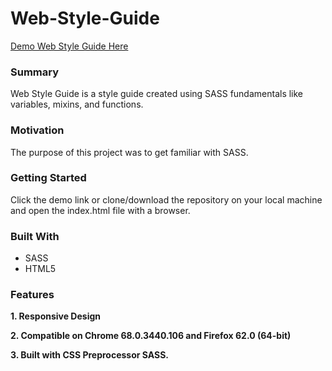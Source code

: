 # Web-Style-Guide
[Demo Web Style Guide Here](https://yog9.github.io/Web-Style-Guide/)

### Summary

Web Style Guide is a style guide created using SASS fundamentals like variables, mixins, and functions.

### Motivation
The purpose of this project was to get familiar with  SASS.

### Getting Started
 Click the demo link or clone/download the repository on your local machine and open the index.html file with a browser.
 
 ### Built With
* SASS
* HTML5

### Features

**1. Responsive Design**

**2. Compatible on Chrome  68.0.3440.106  and Firefox 62.0 (64-bit)**

**3. Built with CSS Preprocessor SASS.**



